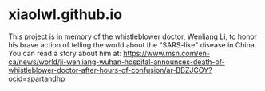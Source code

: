 # xiaolwl.github.io
This project is in memory of the whistleblower doctor, Wenliang Li, to honor his brave action of telling the world about the "SARS-like" disease in China. You can read a story about him at:  https://www.msn.com/en-ca/news/world/li-wenliang-wuhan-hospital-announces-death-of-whistleblower-doctor-after-hours-of-confusion/ar-BBZJCOY?ocid=spartandhp
